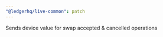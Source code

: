 ```yaml
---
"@ledgerhq/live-common": patch
---
```


Sends device value for swap accepted & cancelled operations
